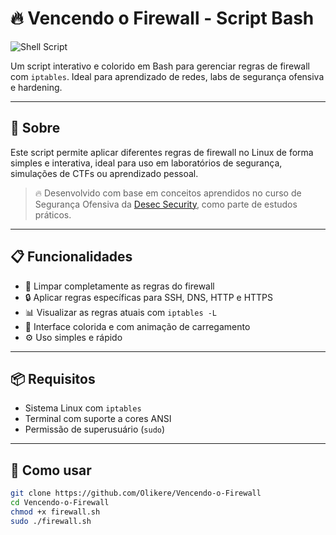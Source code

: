 # 🔥 Vencendo o Firewall - Script Bash

![Shell Script](https://img.shields.io/badge/bash-shell-red?logo=gnubash&style=flat-square)

Um script interativo e colorido em Bash para gerenciar regras de firewall com `iptables`. Ideal para aprendizado de redes, labs de segurança ofensiva e hardening.

---

## 📜 Sobre

Este script permite aplicar diferentes regras de firewall no Linux de forma simples e interativa, ideal para uso em laboratórios de segurança, simulações de CTFs ou aprendizado pessoal.

> 🔥 Desenvolvido com base em conceitos aprendidos no curso de Segurança Ofensiva da [Desec Security](https://www.desecsecurity.com/), como parte de estudos práticos.

---

## 📋 Funcionalidades

- 🧹 Limpar completamente as regras do firewall
- 🔒 Aplicar regras específicas para SSH, DNS, HTTP e HTTPS
- 📊 Visualizar as regras atuais com `iptables -L`
- 🎨 Interface colorida e com animação de carregamento
- ⚙️ Uso simples e rápido

---

## 📦 Requisitos

- Sistema Linux com `iptables`
- Terminal com suporte a cores ANSI
- Permissão de superusuário (`sudo`)

---

## 🚀 Como usar

```bash
git clone https://github.com/Olikere/Vencendo-o-Firewall
cd Vencendo-o-Firewall
chmod +x firewall.sh
sudo ./firewall.sh
